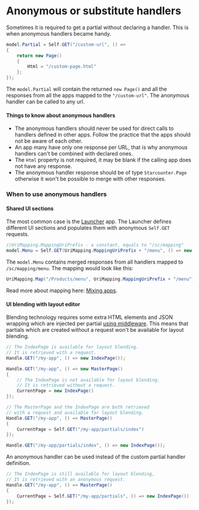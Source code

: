 # Anonymous or substitute handlers

Sometimes it is required to get a partial without declaring a handler. This is when anonymous handlers became handy.

```cs
model.Partial = Self.GET("/custom-url", () =>
{
    return new Page()
    {
        Html = "/custom-page.html"
    };
});
```

The `model.Partial` will contain the returned `new Page()` and all the responses from all the apps mapped to the `"/custom-url"`. The anonymous handler can be called to any url.

#### Things to know about anonymous handlers

- The anonymous handlers should never be used for direct calls to handlers defined in other apps. Follow the practice that the apps should not be aware of each other.
- An app many have only one response per URL, that is why anonymous handlers can't be combined with declared ones.
- The `Html` property is not required, it may be blank if the calling app does not have any response.
- The anonymous handler response should be of type `Starcounter.Page` otherwise it won't be possible to merge with other responses.

### When to use anonymous handlers

#### Shared UI sections

The most common case is the [Launcher](https://github.com/StarcounterPrefabs/Launcher) app. The Launcher defines different UI sections and populates them with anonymous `Self.GET` requests.

```cs
//UriMapping.MappingUriPrefix - a constant, equals to "/sc/mapping"
model.Menu = Self.GET(UriMapping.MappingUriPrefix + "/menu", () => new Page());
```


The `model.Menu` contains merged responses from all handlers mapped to `/sc/mapping/menu`. The mapping would look like this:

```cs
UriMapping.Map("/Products/menu", UriMapping.MappingUriPrefix + "/menu");
```

Read more about mapping here: [Mixing apps](/guides/mapping-and-blending/mapping-and-blending).

#### UI blending with layout editor

Blending technology requires some extra HTML elements and JSON wrapping which are injected per partial [using middleware](/guides/network/middleware). This means that partials which are created without a request won't be available for layout blending.

```cs
// The IndexPage is available for layout blending.
// It is retrieved with a request.
Handle.GET("/my-app", () => new IndexPage());
```

```cs
Handle.GET("/my-app", () => new MasterPage()
{
    // The IndexPage is not available for layout blending.
    // It is retrieved without a request.
    CurrentPage = new IndexPage()
});
```

```cs
// The MasterPage and the IndexPage are both retrieved
// with a request and available for layout blending.
Handle.GET("/my-app", () => MasterPage()
{
    CurrentPage = Self.GET("/my-app/partials/index")
});

Handle.GET("/my-app/partials/index", () => new IndexPage());
```

An anonymous handler can be used instead of the custom partial handler definition.

```cs
// The IndexPage is still available for layout blending,
// It is retrieved with an anonymous request.
Handle.GET("/my-app", () => MasterPage()
{
    CurrentPage = Self.GET("/my-app/partials", () => new IndexPage())
});
```
